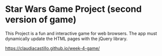 # Star Wars Game Project (second version of game)

This Project is a fun and interactive game for web browsers. The app must dynamically update the HTML pages with the jQuery library.

https://claudiacastillo.github.io/week-4-game/

